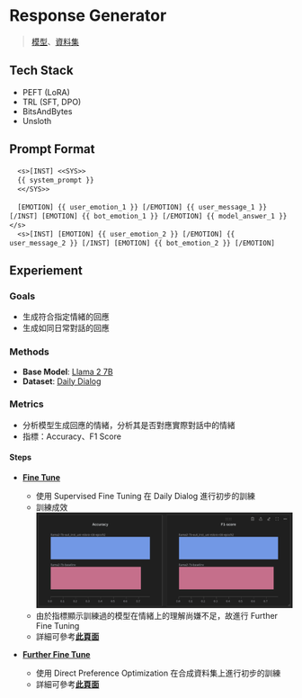# Response Generator

> [模型](https://huggingface.co/hermeschen1116/response_generator_for_emotion_chat_bot)、[資料集](https://huggingface.co/datasets/hermeschen1116/daily_dialog_for_RG)

## Tech Stack

- PEFT (LoRA)
- TRL (SFT, DPO)
- BitsAndBytes
- Unsloth

## Prompt Format

```shell
  <s>[INST] <<SYS>>
  {{ system_prompt }}
  <</SYS>>

  [EMOTION] {{ user_emotion_1 }} [/EMOTION] {{ user_message_1 }} [/INST] [EMOTION] {{ bot_emotion_1 }} [/EMOTION] {{ model_answer_1 }} </s>
  <s>[INST] [EMOTION] {{ user_emotion_2 }} [/EMOTION] {{ user_message_2 }} [/INST] [EMOTION] {{ bot_emotion_2 }} [/EMOTION]
```

## Experiement

### Goals

- 生成符合指定情緒的回應
- 生成如同日常對話的回應

### Methods

- **Base Model**: [Llama 2 7B](https://huggingface.co/unsloth/llama-2-7b-bnb-4bit)
- **Dataset**: [Daily Dialog](https://huggingface.co/datasets/li2017dailydialog/daily_dialog)

### Metrics

- 分析模型生成回應的情緒，分析其是否對應實際對話中的情緒
- 指標：Accuracy、F1 Score

#### Steps

- [**Fine Tune**](README_RG_SFT.md)

  - 使用 Supervised Fine Tuning 在 Daily Dialog 進行初步的訓練
  - 訓練成效
    ![Baseline and SFT Comparison](images/baseline-sft-comparison.png)
  - 由於指標顯示訓練過的模型在情緒上的理解尚嫌不足，故進行 Further Fine Tuning
  - 詳細可參考[**此頁面**](README_RG_SFT.md)

- [**Further Fine Tune**](README_RG_DPO.md)

  - 使用 Direct Preference Optimization 在合成資料集上進行初步的訓練
  - 詳細可參考[**此頁面**](README_RG_DPO.md)
